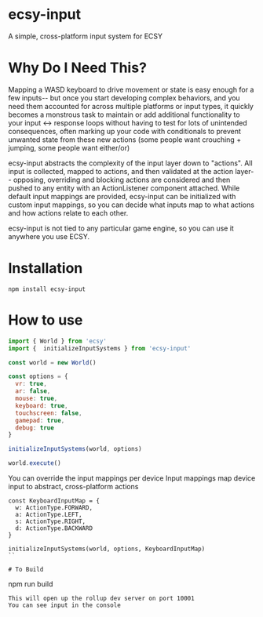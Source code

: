 # ecsy-input
A simple, cross-platform input system for ECSY

# Why Do I Need This?
Mapping a WASD keyboard to drive movement or state is easy enough for a few inputs-- but once you start developing complex behaviors, and you need them accounted for across multiple platforms or input types, it quickly becomes a monstrous task to maintain or add additional functionality to your input <-> response loops without having to test for lots of unintended consequences, often marking up your code with conditionals to prevent unwanted state from these new actions (some people want crouching + jumping, some people want either/or)

ecsy-input abstracts the complexity of the input layer down to "actions". All input is collected, mapped to actions, and then validated at the action layer-- opposing, overriding and blocking actions are considered and then pushed to any entity with an ActionListener component attached. While default input mappings are provided, ecsy-input can be initialized with custom input mappings, so you can decide what inputs map to what actions and how actions relate to each other.

ecsy-input is not tied to any particular game engine, so you can use it anywhere you use ECSY.

# Installation
```
npm install ecsy-input
```

# How to use
```javascript
import { World } from 'ecsy'
import {  initializeInputSystems } from 'ecsy-input'

const world = new World()

const options = {
  vr: true,
  ar: false,
  mouse: true,
  keyboard: true,
  touchscreen: false,
  gamepad: true,
  debug: true
}

initializeInputSystems(world, options)

world.execute()
```

You can override the input mappings per device
Input mappings map device input to abstract, cross-platform actions

```
const KeyboardInputMap = {
  w: ActionType.FORWARD,
  a: ActionType.LEFT,
  s: ActionType.RIGHT,
  d: ActionType.BACKWARD
}

initializeInputSystems(world, options, KeyboardInputMap)
``

# To Build
```
npm run build
```
This will open up the rollup dev server on port 10001
You can see input in the console
